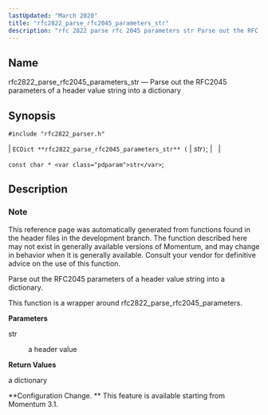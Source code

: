 ```yaml
---
lastUpdated: "March 2020"
title: "rfc2822_parse_rfc2045_parameters_str"
description: "rfc 2822 parse rfc 2045 parameters str Parse out the RFC 2045 parameters of a header value string into a dictionary EC Dict rfc 2822 parse rfc 2045 parameters str str const char str This reference page was automatically generated from functions found in the header files in the development..."
---
```


<a name="apis.rfc2822_parse_rfc2045_parameters_str"></a> 
## Name

rfc2822_parse_rfc2045_parameters_str — Parse out the RFC2045 parameters of a header value string into a dictionary

## Synopsis

`#include "rfc2822_parser.h"`

| `ECDict **rfc2822_parse_rfc2045_parameters_str** (` | <var class="pdparam">str</var>`)`; |   |

`const char * <var class="pdparam">str</var>`;<a name="idp58769104"></a> 
## Description

### Note

This reference page was automatically generated from functions found in the header files in the development branch. The function described here may not exist in generally available versions of Momentum, and may change in behavior when it is generally available. Consult your vendor for definitive advice on the use of this function.

Parse out the RFC2045 parameters of a header value string into a dictionary.

This function is a wrapper around rfc2822_parse_rfc2045_parameters.

**<a name="idp58772528"></a> Parameters**

<dl class="variablelist">

<dt>str</dt>

<dd>

a header value

</dd>

</dl>

**<a name="idp58775232"></a> Return Values**

a dictionary

**Configuration Change. ** This feature is available starting from Momentum 3.1.